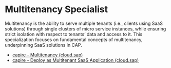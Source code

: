# Multitenancy Specialist

Multitenancy is the ability to serve multiple tenants (i.e., clients using SaaS solutions) through single clusters of micro service instances, while ensuring strict isolation with respect to tenants’ data and access to it. This specialization focuses on fundamental concepts of multitenancy, underpinning SaaS solutions in CAP.

- [capire - Multitenancy (cloud.sap)](https://cap.cloud.sap/docs/guides/multitenancy/#:~:text=CAP%20has%20built-in%20support%20for%20multitenancy%20with%20the,to%20it.%20Tenants%20are%20clients%20using%20SaaS%20solutions.)
- [capire - Deploy as Multitenant SaaS Application (cloud.sap)](https://cap.cloud.sap/docs/guides/deployment/as-saas)
